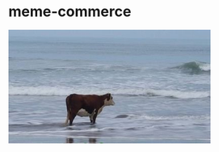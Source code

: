 # meme-commerce
![Brown cow with white belly standing on beach looking at ocean.](https://raw.githubusercontent.com/zahidk9/meme-commerce/main/static/images/cow.jpg)